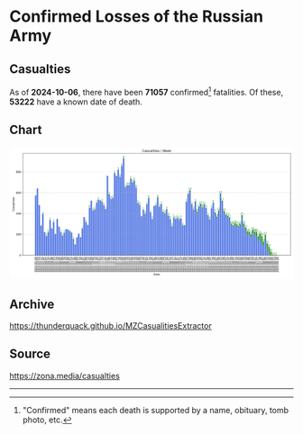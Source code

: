 
# Confirmed Losses of the Russian Army

## Casualties

As of **2024-10-06**, there have been **71057** confirmed[^1] fatalities.
Of these, **53222** have a known date of death.

## Chart

![7-Day Intervals Bar Chart](./docs/7days.svg)

## Archive

https://thunderquack.github.io/MZCasualitiesExtractor

## Source

https://zona.media/casualties

---

[^1]: "Confirmed" means each death is supported by a name, obituary, tomb photo, etc.
